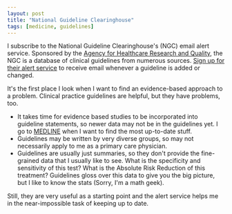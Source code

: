 ```yaml
---
layout: post
title: "National Guideline Clearinghouse"
tags: [medicine, guidelines]
---
```


I subscribe to the National Guideline Clearinghouse's (NGC) email alert service. Sponsored by the [Agency for Healthcare Research and Quality](http://www.ahrq.gov/), the NGC is a database of clinical guidelines from numerous sources. [Sign up for their alert service](http://www.guideline.gov/whatsnew/subscription.aspx) to receive email whenever a guideline is added or changed.

It's the first place I look when I want to find an evidence-based approach to a problem. Clinical practice guidelines are helpful, but they have problems, too.

- It takes time for evidence based studies to be incorporated into guideline statements, so newer data may not be in the guidelines yet. I go to [MEDLINE](http://www.ncbi.nlm.nih.gov/entrez/query.fcgi) when I want to find the most up-to-date stuff.
- Guidelines may be written by very diverse groups, so may not necessarily apply to me as a primary care physician.
- Guidelines are usually just summaries, so they don't provide the fine-grained data that I usually like to see. What is the specificity and sensitivity of this test? What is the Absolute Risk Reduction of this treatment? Guidelines gloss over this data to give you the big picture, but I like to know the stats (Sorry, I'm a math geek).

Still, they are very useful as a starting point and the alert service helps me in the near-impossible task of keeping up to date.
